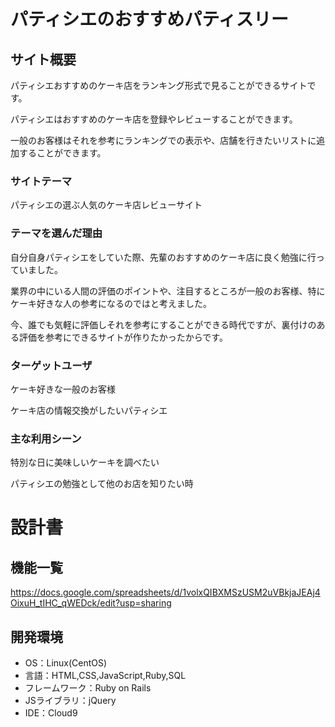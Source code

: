 # パティシエのおすすめパティスリー

## サイト概要
パティシエおすすめのケーキ店をランキング形式で見ることができるサイトです。

パティシエはおすすめのケーキ店を登録やレビューすることができます。

一般のお客様はそれを参考にランキングでの表示や、店舗を行きたいリストに追加することができます。

### サイトテーマ
パティシエの選ぶ人気のケーキ店レビューサイト


### テーマを選んだ理由
自分自身パティシエをしていた際、先輩のおすすめのケーキ店に良く勉強に行っていました。

業界の中にいる人間の評価のポイントや、注目するところが一般のお客様、特にケーキ好きな人の参考になるのではと考えました。

今、誰でも気軽に評価しそれを参考にすることができる時代ですが、裏付けのある評価を参考にできるサイトが作りたかったからです。

### ターゲットユーザ
ケーキ好きな一般のお客様

ケーキ店の情報交換がしたいパティシエ

### 主な利用シーン
特別な日に美味しいケーキを調べたい

パティシエの勉強として他のお店を知りたい時

# 設計書

## 機能一覧
https://docs.google.com/spreadsheets/d/1volxQIBXMSzUSM2uVBkjaJEAj4OixuH_tIHC_qWEDck/edit?usp=sharing

## 開発環境
- OS：Linux(CentOS)
- 言語：HTML,CSS,JavaScript,Ruby,SQL
- フレームワーク：Ruby on Rails
- JSライブラリ：jQuery
- IDE：Cloud9
